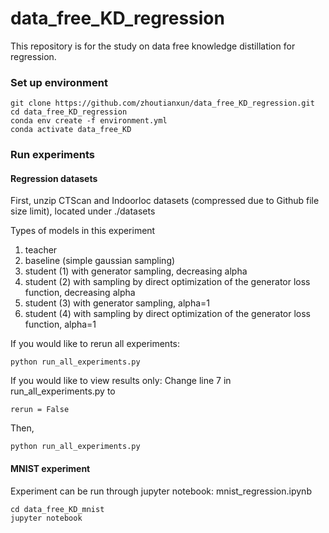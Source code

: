 # data_free_KD_regression

This repository is for the study on data free knowledge distillation for regression.

### Set up environment
```
git clone https://github.com/zhoutianxun/data_free_KD_regression.git
cd data_free_KD_regression
conda env create -f environment.yml
conda activate data_free_KD
```

### Run experiments
#### Regression datasets
First, unzip CTScan and Indoorloc datasets (compressed due to Github file size limit), located under ./datasets

Types of models in this experiment
1. teacher
2. baseline (simple gaussian sampling)
3. student (1) with generator sampling, decreasing alpha
4. student (2) with sampling by direct optimization of the generator loss function, decreasing alpha
5. student (3) with generator sampling, alpha=1
6. student (4) with sampling by direct optimization of the generator loss function, alpha=1

If you would like to rerun all experiments:
```
python run_all_experiments.py
```

If you would like to view results only: 
Change line 7 in run_all_experiments.py to
```
rerun = False
```
Then,
```
python run_all_experiments.py
```

#### MNIST experiment
Experiment can be run through jupyter notebook: mnist_regression.ipynb
```
cd data_free_KD_mnist
jupyter notebook
```